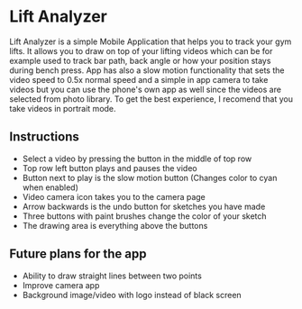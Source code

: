 # Lift Analyzer

Lift Analyzer is a simple Mobile Application that helps you to track your gym lifts.
It allows you to draw on top of your lifting videos which can be for example used to track
bar path, back angle or how your position stays during bench press. App has also a slow motion 
functionality that sets the video speed to 0.5x normal speed and a simple in app camera to 
take videos but you can use the phone's own app as well since the videos are selected from 
photo library. To get the best experience, I recomend that you take videos in portrait mode.

## Instructions

- Select a video by pressing the button in the middle of top row
- Top row left button plays and pauses the video
- Button next to play is the slow motion button (Changes color to cyan when enabled)
- Video camera icon takes you to the camera page
- Arrow backwards is the undo button for sketches you have made
- Three buttons with paint brushes change the color of your sketch
- The drawing area is everything above the buttons

## Future plans for the app

- Ability to draw straight lines between two points
- Improve camera app
- Background image/video with logo instead of black screen